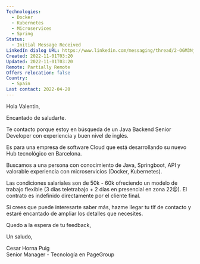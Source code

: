 ```yaml
---
Technologies:
  - Docker
  - Kubernetes
  - Microservices
  - Spring
Status:
  - Initial Message Received
LinkedIn dialog URL: https://www.linkedin.com/messaging/thread/2-OGM3NjRiNTEtNjc5Zi00MTYwLThiMzAtY2MzYjQ5Mzc2MWVkXzAxMw==/
Created: 2022-11-01T03:20
Updated: 2022-11-01T03:20
Remote: Partially Remote
Offers relocation: false
Country:
  - Spain
Last contact: 2022-04-20
---
```

Hola Valentin,

Encantado de saludarte.

Te contacto porque estoy en búsqueda de un Java Backend Senior Developer con experiencia y buen nivel de inglés.

Es para una empresa de software Cloud que está desarrollando su nuevo Hub tecnológico en Barcelona.

Buscamos a una persona con conocimiento de Java, Springboot, API y valorable experiencia con microservicios (Docker, Kubernetes).

Las condiciones salariales son de 50k - 60k ofreciendo un modelo de trabajo flexible (3 días teletrabajo + 2 días en presencial en zona 22@). El contrato es indefinido directamente por el cliente final.

Si crees que puede interesarte saber más, hazme llegar tu tlf de contacto y estaré encantado de ampliar los detalles que necesites.

Quedo a la espera de tu feedback,

Un saludo,

Cesar Horna Puig  
Senior Manager - Tecnología en PageGroup